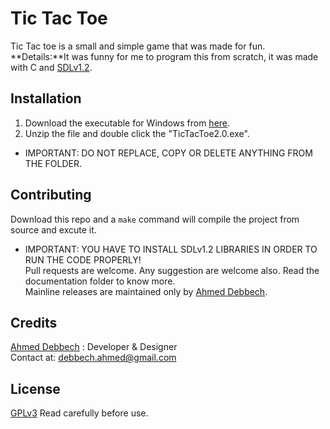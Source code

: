 # Tic Tac Toe
Tic Tac toe is a small and simple game that was made for fun.\
**Details:**It was funny for me to program this from scratch, it was made with C and [SDLv1.2](https://www.libsdl.org/). 
## Installation
 1) Download the executable for Windows from [here](link). 
 2) Unzip the file and double click the "TicTacToe2.0.exe".
* IMPORTANT: DO NOT REPLACE, COPY OR DELETE ANYTHING FROM THE FOLDER.
## Contributing
Download this repo and a `make` command will compile the project from source and excute it.
 * IMPORTANT: YOU HAVE TO INSTALL SDLv1.2 LIBRARIES IN ORDER TO RUN THE CODE PROPERLY!\
Pull requests are welcome.
Any suggestion are welcome also.
Read the documentation folder to know more.\
Mainline releases are maintained only by [Ahmed Debbech](https://twitter.com/AhmedDebb). 
## Credits
[Ahmed Debbech](https://twitter.com/AhmedDebb) : Developer & Designer\
Contact at: debbech.ahmed@gmail.com
## License
[GPLv3](https://www.gnu.org/licenses/gpl-3.0.en.html) Read carefully before use.
